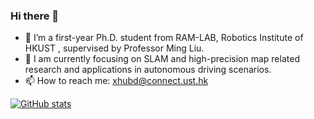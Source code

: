 ### Hi there 👋

- 🔭 I’m a first-year Ph.D. student from RAM-LAB, Robotics Institute of HKUST , supervised by Professor Ming Liu.
- 👯 I am currently focusing on SLAM and high-precision map related research and applications in autonomous driving scenarios.
- 📫 How to reach me: xhubd@connect.ust.hk

[![GitHub stats](https://github-readme-stats.vercel.app/api?username=JokerJohn)](https://github.com/anuraghazra/github-readme-stats)